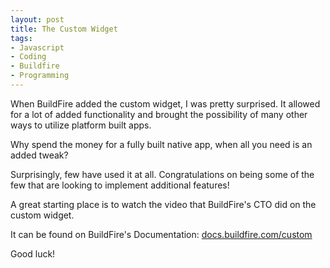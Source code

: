 ```yaml
---
layout: post
title: The Custom Widget
tags:
- Javascript
- Coding
- Buildfire
- Programming
---
```

When BuildFire added the custom widget, I was pretty surprised. It allowed for a lot of added functionality and brought the possibility of many other ways to utilize platform built apps.

Why spend the money for a fully built native app, when all you need is an added tweak?

Surprisingly, few have used it at all. Congratulations on being some of the few that are looking to implement additional features!

A great starting place is to watch the video that BuildFire's CTO did on the custom widget.

It can be found on BuildFire's Documentation: [docs.buildfire.com/custom](docs.buildfire.com/custom)

Good luck!


